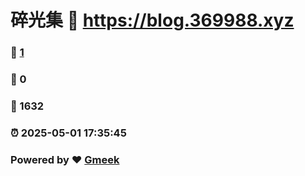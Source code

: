 # 碎光集 :link: https://blog.369988.xyz 
### :page_facing_up: [1](https://blog.369988.xyz/tag.html) 
### :speech_balloon: 0 
### :hibiscus: 1632 
### :alarm_clock: 2025-05-01 17:35:45 
### Powered by :heart: [Gmeek](https://github.com/Meekdai/Gmeek)
